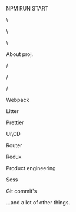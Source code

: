 NPM RUN START

\

\

\


About proj.

/

/

/

Webpack

Litter

Prettier

Ui\CD

Router

Redux

Product engineering

Scss

Git commit's

...and a lot of other things.

